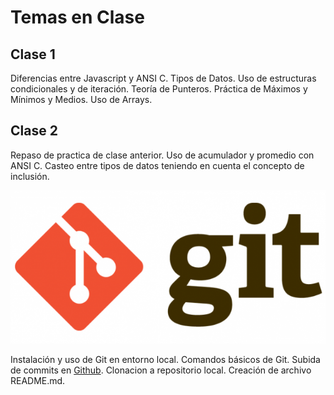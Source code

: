 # Temas en Clase

## Clase 1
Diferencias entre Javascript y ANSI C. Tipos de Datos. Uso de estructuras condicionales y de iteración. Teoría de Punteros. Práctica de Máximos y Mínimos y Medios. Uso de Arrays.

## Clase 2
Repaso de practica de clase anterior. Uso de acumulador y promedio con ANSI C. Casteo entre tipos de datos teniendo en cuenta el concepto de inclusión.

![Git](/img/Git-Logo.png)

Instalación y uso de Git en entorno local. Comandos básicos de Git. Subida de commits en [Github](https://github.com). Clonacion a repositorio local. Creación de archivo README.md.